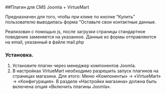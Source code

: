 ##Плагин для CMS Joomla + VirtueMart

Предназначен для того, чтобы при клике по кнопке "Купить" пользователю 
выводилась форма "Оставьте свои контактные данные.

Реализован с помощью js, после загрузки страницы стандартное поведение
заменяется на указанное. Данные из формы отправляются на email,
указанный в файле mail.php

### Установка.
1. Установите плагин через менеджер компонентов Joomla.
2. В настройках VirtueMart необходимо разрешить запуск плагинов на 
страницах магазина. Для этого:
Меню «Компоненты» → «VirtueMart» → «Конфигурация». 
В разделе «Настройки магазина» должна быть включена опция 
«Включить плагины Joomla».
